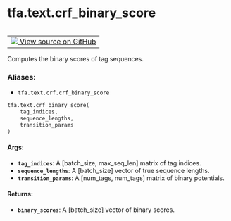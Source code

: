 <div itemscope itemtype="http://developers.google.com/ReferenceObject">
<meta itemprop="name" content="tfa.text.crf_binary_score" />
<meta itemprop="path" content="Stable" />
</div>

# tfa.text.crf_binary_score


<table class="tfo-notebook-buttons tfo-api" align="left">

<td>
  <a target="_blank" href="https://github.com/tensorflow/addons/tree/r0.5/tensorflow_addons/text/crf.py#L238-L270">
    <img src="https://www.tensorflow.org/images/GitHub-Mark-32px.png" />
    View source on GitHub
  </a>
</td></table>



Computes the binary scores of tag sequences.

### Aliases:

* `tfa.text.crf.crf_binary_score`


``` python
tfa.text.crf_binary_score(
    tag_indices,
    sequence_lengths,
    transition_params
)
```



<!-- Placeholder for "Used in" -->


#### Args:


* <b>`tag_indices`</b>: A [batch_size, max_seq_len] matrix of tag indices.
* <b>`sequence_lengths`</b>: A [batch_size] vector of true sequence lengths.
* <b>`transition_params`</b>: A [num_tags, num_tags] matrix of binary potentials.

#### Returns:


* <b>`binary_scores`</b>: A [batch_size] vector of binary scores.
